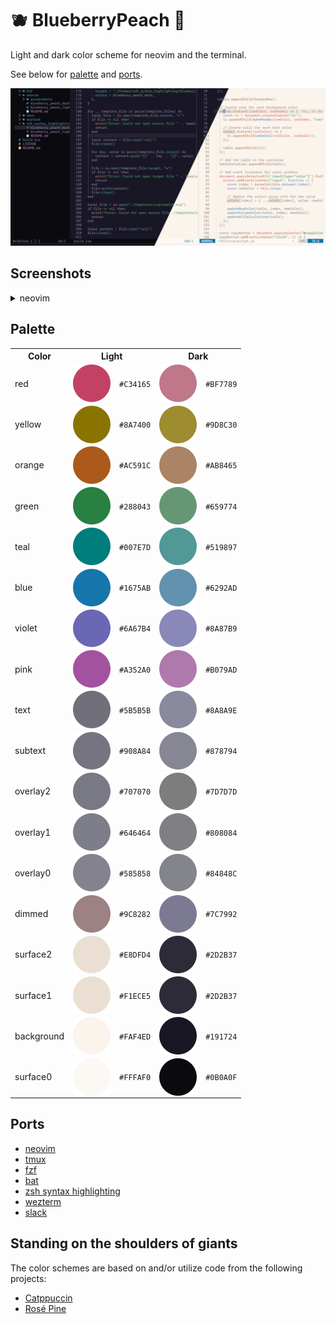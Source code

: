 # 🫐 BlueberryPeach 🍑

Light and dark color scheme for neovim and the terminal.

See below for [palette](#palette) and [ports](#ports).

<p align="center">
  <img src="./assets/social.png" alt="BlueberryPeach theme screenshot" />
</p>

## Screenshots

<details>
<summary>neovim</summary>
  <p align="center">
    <img src="./ports/neovim/screenshots/light.png" alt="BlueberryPeach light variant" />
    <img src="./ports/neovim/screenshots/dark.png" alt="BlueberryPeach dark variant" />
  </p>
</details>

## Palette

<table>
  <tr>
    <th>Color</th>
    <th colspan="2">Light</th>
    <th colspan="2">Dark</th>
  </tr>
  <tr>
	<td>red</td>
    <td style="min-width: 58px;"><img valign='middle' src="./assets/light_red.svg" /></td>
    <td><code>#C34165</code></td>
    <td style="min-width: 58px;"><img valign='middle' src="./assets/dark_red.svg" /></td>
    <td><code>#BF7789</code></td>
  </tr>
  <tr>
	<td>yellow</td>
    <td style="min-width: 58px;"><img valign='middle' src="./assets/light_yello.svg" /></td>
    <td><code>#8A7400</code></td>
    <td style="min-width: 58px;"><img valign='middle' src="./assets/dark_yello.svg" /></td>
    <td><code>#9D8C30</code></td>
  </tr>
  <tr>
	<td>orange</td>
    <td style="min-width: 58px;"><img valign='middle' src="./assets/light_orange.svg" /></td>
    <td><code>#AC591C</code></td>
    <td style="min-width: 58px;"><img valign='middle' src="./assets/dark_orange.svg" /></td>
    <td><code>#AB8465</code></td>
  </tr>
  <tr>
	<td>green</td>
    <td style="min-width: 58px;"><img valign='middle' src="./assets/light_green.svg" /></td>
    <td><code>#288043</code></td>
    <td style="min-width: 58px;"><img valign='middle' src="./assets/dark_green.svg" /></td>
    <td><code>#659774</code></td>
  </tr>
  <tr>
	<td>teal</td>
    <td style="min-width: 58px;"><img valign='middle' src="./assets/light_teal.svg" /></td>
    <td><code>#007E7D</code></td>
    <td style="min-width: 58px;"><img valign='middle' src="./assets/dark_teal.svg" /></td>
    <td><code>#519897</code></td>
  </tr>
  <tr>
	<td>blue</td>
    <td style="min-width: 58px;"><img valign='middle' src="./assets/light_blue.svg" /></td>
    <td><code>#1675AB</code></td>
    <td style="min-width: 58px;"><img valign='middle' src="./assets/dark_blue.svg" /></td>
    <td><code>#6292AD</code></td>
  </tr>
  <tr>
	<td>violet</td>
    <td style="min-width: 58px;"><img valign='middle' src="./assets/light_violet.svg" /></td>
    <td><code>#6A67B4</code></td>
    <td style="min-width: 58px;"><img valign='middle' src="./assets/dark_violet.svg" /></td>
    <td><code>#8A87B9</code></td>
  </tr>
  <tr>
	<td>pink</td>
    <td style="min-width: 58px;"><img valign='middle' src="./assets/light_pink.svg" /></td>
    <td><code>#A352A0</code></td>
    <td style="min-width: 58px;"><img valign='middle' src="./assets/dark_pink.svg" /></td>
    <td><code>#B079AD</code></td>
  </tr>
  <tr>
	<td>text</td>
    <td style="min-width: 58px;"><img valign='middle' src="./assets/light_text.svg" /></td>
    <td><code>#5B5B5B</code></td>
    <td style="min-width: 58px;"><img valign='middle' src="./assets/dark_text.svg" /></td>
    <td><code>#8A8A9E</code></td>
  </tr>
  <tr>
	<td>subtext</td>
    <td style="min-width: 58px;"><img valign='middle' src="./assets/light_subtext.svg" /></td>
    <td><code>#908A84</code></td>
    <td style="min-width: 58px;"><img valign='middle' src="./assets/dark_subtext.svg" /></td>
    <td><code>#878794</code></td>
  </tr>
  <tr>
	<td>overlay2</td>
    <td style="min-width: 58px;"><img valign='middle' src="./assets/light_overlay2.svg" /></td>
    <td><code>#707070</code></td>
    <td style="min-width: 58px;"><img valign='middle' src="./assets/dark_overlay2.svg" /></td>
    <td><code>#7D7D7D</code></td>
  </tr>
  <tr>
	<td>overlay1</td>
    <td style="min-width: 58px;"><img valign='middle' src="./assets/light_overlay1.svg" /></td>
    <td><code>#646464</code></td>
    <td style="min-width: 58px;"><img valign='middle' src="./assets/dark_overlay1.svg" /></td>
    <td><code>#808084</code></td>
  </tr>
  <tr>
	<td>overlay0</td>
    <td style="min-width: 58px;"><img valign='middle' src="./assets/light_overlay0.svg" /></td>
    <td><code>#585858</code></td>
    <td style="min-width: 58px;"><img valign='middle' src="./assets/dark_overlay0.svg" /></td>
    <td><code>#84848C</code></td>
  </tr>
  <tr>
	<td>dimmed</td>
    <td style="min-width: 58px;"><img valign='middle' src="./assets/light_dimmed.svg" /></td>
    <td><code>#9C8282</code></td>
    <td style="min-width: 58px;"><img valign='middle' src="./assets/dark_dimmed.svg" /></td>
    <td><code>#7C7992</code></td>
  </tr>
  <tr>
	<td>surface2</td>
    <td style="min-width: 58px;"><img valign='middle' src="./assets/light_surface2.svg" /></td>
    <td><code>#E8DFD4</code></td>
    <td style="min-width: 58px;"><img valign='middle' src="./assets/dark_surface2.svg" /></td>
    <td><code>#2D2B37</code></td>
  </tr>
  <tr>
	<td>surface1</td>
    <td style="min-width: 58px;"><img valign='middle' src="./assets/light_surface1.svg" /></td>
    <td><code>#F1ECE5</code></td>
    <td style="min-width: 58px;"><img valign='middle' src="./assets/dark_surface1.svg" /></td>
    <td><code>#2D2B37</code></td>
  </tr>
  <tr>
	<td>background</td>
    <td style="min-width: 58px;"><img valign='middle' src="./assets/light_background.svg" /></td>
    <td><code>#FAF4ED</code></td>
    <td style="min-width: 58px;"><img valign='middle' src="./assets/dark_background.svg" /></td>
    <td><code>#191724</code></td>
  </tr>
  <tr>
	<td>surface0</td>
    <td style="min-width: 58px;"><img valign='middle' src="./assets/light_surface0.svg" /></td>
    <td><code>#FFFAF0</code></td>
    <td style="min-width: 58px;"><img valign='middle' src="./assets/dark_surface0.svg" /></td>
    <td><code>#0B0A0F</code></td>
  </tr>
</table>

## Ports

- [neovim](./ports/neovim)
- [tmux](./ports/tmux)
- [fzf](./ports/fzf)
- [bat](./ports/bat)
- [zsh syntax highlighting](./ports/zsh_syntax_highlighting)
- [wezterm](./ports/wezterm)
- [slack](./ports/slack)

## Standing on the shoulders of giants

The color schemes are based on and/or utilize code from the following projects:

- [Catppuccin](https://github.com/catppuccin/catppuccin)
- [Rosé Pine](https://github.com/rose-pine/rose-pine-theme)
